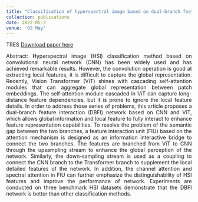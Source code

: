 ```yaml
---
title: "Classification of hyperspectral image based on dual-branch feature interaction network"
collection: publications
date: 2022-05-3
venue: '03 May'
---
```

TRES
[Download paper here](https://www.tandfonline.com/doi/full/10.1080/01431161.2022.2089069)

<div style="text-align: justify;">
Abstract: Hyperspectral image (HSI) classification method based on convolutional neural network (CNN) has been widely used and has achieved remarkable results. However, the convolution operation is good at extracting local features, it is difficult to capture the global representation. Recently, Vision Transformer (ViT) shines with cascading self-attention modules that can aggregate global representation between patch embeddings. The self-attention module cascaded in ViT can capture long-distance feature dependencies, but it is prone to ignore the local feature details. In order to address those series of problems, this article proposes a dual-branch feature interaction (DBFI) network based on CNN and ViT, which allows global information and local feature to fully interact to enhance feature representation capabilities. To resolve the problem of the semantic gap between the two branches, a feature interaction unit (FIU) based on the attention mechanism is designed as an information interactive bridge to connect the two branches. The features are branched from ViT to CNN through the upsampling stream to enhance the global perception of the network. Similarly, the down-sampling stream is used as a coupling to connect the CNN branch to the Transformer branch to supplement the local detailed features of the network. In addition, the channel attention and spectral attention in FIU can further emphasize the distinguishability of HSI features and improve the performance of network. Experiments are conducted on three benchmark HSI datasets demonstrate that the DBFI network is better than other classification methods.
</div>
